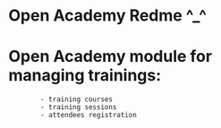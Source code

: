 Open Academy Redme ^_^
===================
Open Academy module for managing trainings:
===================

            - training courses
            - training sessions
            - attendees registration

